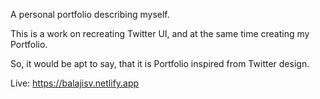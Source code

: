 A personal portfolio describing myself.

This is a work on recreating Twitter UI, and at the same time creating my Portfolio.

So, it would be apt to say, that it is Portfolio inspired from Twitter design.

Live: https://balajisv.netlify.app
